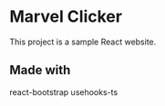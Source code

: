 # Marvel Clicker

This project is a sample React website.

## Made with

react-bootstrap
usehooks-ts
